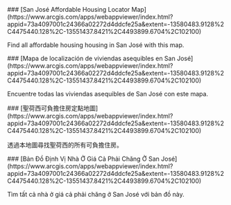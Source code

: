 <RenderIf language="default">
### [San José Affordable Housing Locator Map](https://www.arcgis.com/apps/webappviewer/index.html?appid=73a4097001c24366a02272d4ddcfe25a&extent=-13580483.9128%2C4475440.128%2C-13551437.8421%2C4493899.6704%2C102100)

Find all affordable housing housing in San José with this map.

</RenderIf>
<RenderIf language="es">
### [Mapa de localización de viviendas asequibles en San José](https://www.arcgis.com/apps/webappviewer/index.html?appid=73a4097001c24366a02272d4ddcfe25a&extent=-13580483.9128%2C4475440.128%2C-13551437.8421%2C4493899.6704%2C102100)

Encuentre todas las viviendas asequibles de San José con este mapa.

</RenderIf>
<RenderIf language="zh">
### [聖荷西可負擔住房定點地圖](https://www.arcgis.com/apps/webappviewer/index.html?appid=73a4097001c24366a02272d4ddcfe25a&extent=-13580483.9128%2C4475440.128%2C-13551437.8421%2C4493899.6704%2C102100)

透過本地圖尋找聖荷西的所有可負擔住房。

</RenderIf>
<RenderIf language="vi">
### [Bản Đồ Định Vị Nhà Ở Giá Cả Phải Chăng Ở San José](https://www.arcgis.com/apps/webappviewer/index.html?appid=73a4097001c24366a02272d4ddcfe25a&extent=-13580483.9128%2C4475440.128%2C-13551437.8421%2C4493899.6704%2C102100)

Tìm tất cả nhà ở giá cả phải chăng ở San José với bản đồ này.

</RenderIf>
